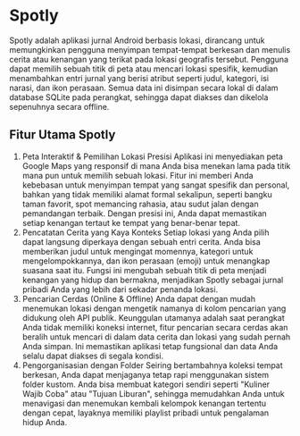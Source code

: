 # Spotly
Spotly adalah aplikasi jurnal Android berbasis lokasi, dirancang untuk memungkinkan pengguna menyimpan tempat-tempat berkesan dan menulis cerita atau kenangan yang terikat pada lokasi geografis tersebut.
Pengguna dapat memilih sebuah titik di peta atau mencari lokasi spesifik, kemudian menambahkan entri jurnal yang berisi atribut seperti judul, kategori, isi narasi, dan ikon perasaan. Semua data ini disimpan secara lokal di dalam database SQLite pada perangkat, sehingga dapat diakses dan dikelola sepenuhnya secara offline.

## Fitur Utama Spotly
1. Peta Interaktif & Pemilihan Lokasi Presisi
   Aplikasi ini menyediakan peta Google Maps yang responsif di mana Anda bisa menekan lama pada titik mana pun untuk memilih sebuah lokasi. Fitur ini memberi Anda kebebasan untuk menyimpan tempat yang sangat spesifik dan personal, bahkan yang tidak memiliki alamat formal sekalipun, seperti bangku taman favorit, spot memancing rahasia, atau sudut jalan dengan pemandangan terbaik. Dengan presisi ini, Anda dapat memastikan setiap kenangan tertaut ke tempat yang benar-benar tepat.
2. Pencatatan Cerita yang Kaya Konteks
   Setiap lokasi yang Anda pilih dapat langsung diperkaya dengan sebuah entri cerita. Anda bisa memberikan judul untuk mengingat momennya, kategori untuk mengelompokkannya, dan ikon perasaan (emoji) untuk menangkap suasana saat itu. Fungsi ini mengubah sebuah titik di peta menjadi kenangan yang hidup dan bermakna, menjadikan Spotly sebagai jurnal pribadi Anda yang lebih dari sekadar penanda lokasi.
3. Pencarian Cerdas (Online & Offline)
   Anda dapat dengan mudah menemukan lokasi dengan mengetik namanya di kolom pencarian yang didukung oleh API publik. Keunggulan utamanya adalah saat perangkat Anda tidak memiliki koneksi internet, fitur pencarian secara cerdas akan beralih untuk mencari di dalam data cerita dan lokasi yang sudah pernah Anda simpan. Ini memastikan aplikasi tetap fungsional dan data Anda selalu dapat diakses di segala kondisi.
4. Pengorganisasian dengan Folder
   Seiring bertambahnya koleksi tempat berkesan, Anda dapat menjaganya tetap rapi menggunakan sistem folder kustom. Anda bisa membuat kategori sendiri seperti "Kuliner Wajib Coba" atau "Tujuan Liburan", sehingga memudahkan Anda untuk menavigasi dan menemukan kembali kelompok kenangan tertentu dengan cepat, layaknya memiliki playlist pribadi untuk pengalaman hidup Anda.
